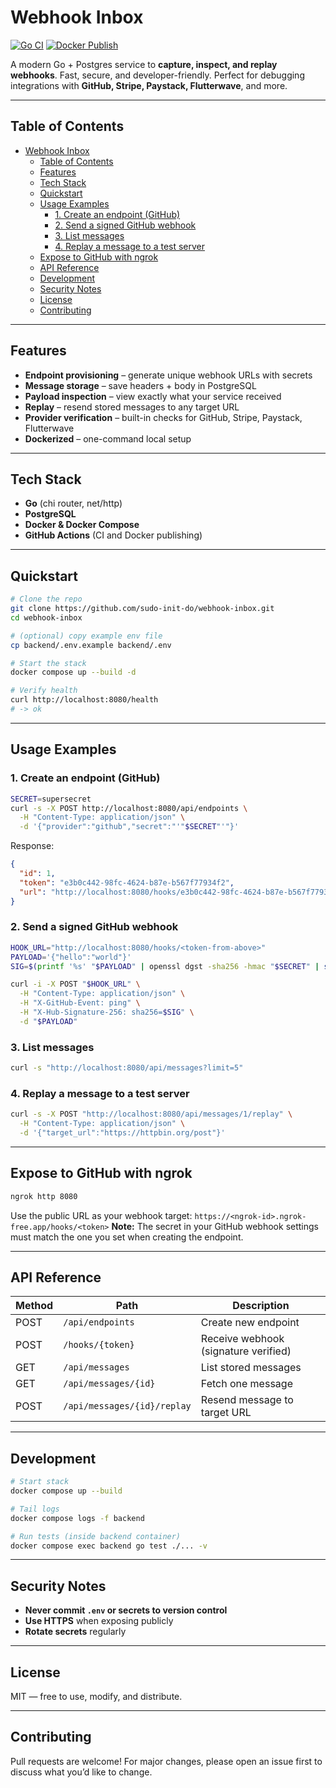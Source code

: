 # Webhook Inbox

[![Go CI](https://github.com/sudo-init-do/webhook-inbox/actions/workflows/backend-ci.yml/badge.svg)](https://github.com/sudo-init-do/webhook-inbox/actions)
[![Docker Publish](https://github.com/sudo-init-do/webhook-inbox/actions/workflows/backend-docker.yml/badge.svg)](https://github.com/sudo-init-do/webhook-inbox/actions)

A modern Go + Postgres service to **capture, inspect, and replay webhooks**. Fast, secure, and developer-friendly. Perfect for debugging integrations with **GitHub, Stripe, Paystack, Flutterwave**, and more.

---

## Table of Contents
- [Webhook Inbox](#webhook-inbox)
  - [Table of Contents](#table-of-contents)
  - [Features](#features)
  - [Tech Stack](#tech-stack)
  - [Quickstart](#quickstart)
  - [Usage Examples](#usage-examples)
    - [1. Create an endpoint (GitHub)](#1-create-an-endpoint-github)
    - [2. Send a signed GitHub webhook](#2-send-a-signed-github-webhook)
    - [3. List messages](#3-list-messages)
    - [4. Replay a message to a test server](#4-replay-a-message-to-a-test-server)
  - [Expose to GitHub with ngrok](#expose-to-github-with-ngrok)
  - [API Reference](#api-reference)
  - [Development](#development)
  - [Security Notes](#security-notes)
  - [License](#license)
  - [Contributing](#contributing)

---

## Features
- **Endpoint provisioning** – generate unique webhook URLs with secrets
- **Message storage** – save headers + body in PostgreSQL
- **Payload inspection** – view exactly what your service received
- **Replay** – resend stored messages to any target URL
- **Provider verification** – built-in checks for GitHub, Stripe, Paystack, Flutterwave
- **Dockerized** – one-command local setup

---

## Tech Stack
- **Go** (chi router, net/http)
- **PostgreSQL**
- **Docker & Docker Compose**
- **GitHub Actions** (CI and Docker publishing)

---

## Quickstart
```bash
# Clone the repo
git clone https://github.com/sudo-init-do/webhook-inbox.git
cd webhook-inbox

# (optional) copy example env file
cp backend/.env.example backend/.env

# Start the stack
docker compose up --build -d

# Verify health
curl http://localhost:8080/health
# -> ok
```

---

## Usage Examples

### 1. Create an endpoint (GitHub)
```bash
SECRET=supersecret
curl -s -X POST http://localhost:8080/api/endpoints \
  -H "Content-Type: application/json" \
  -d '{"provider":"github","secret":"'"$SECRET"'"}'
```
Response:
```json
{
  "id": 1,
  "token": "e3b0c442-98fc-4624-b87e-b567f77934f2",
  "url": "http://localhost:8080/hooks/e3b0c442-98fc-4624-b87e-b567f77934f2"
}
```

### 2. Send a signed GitHub webhook
```bash
HOOK_URL="http://localhost:8080/hooks/<token-from-above>"
PAYLOAD='{"hello":"world"}'
SIG=$(printf '%s' "$PAYLOAD" | openssl dgst -sha256 -hmac "$SECRET" | sed 's/^.*= //')

curl -i -X POST "$HOOK_URL" \
  -H "Content-Type: application/json" \
  -H "X-GitHub-Event: ping" \
  -H "X-Hub-Signature-256: sha256=$SIG" \
  -d "$PAYLOAD"
```

### 3. List messages
```bash
curl -s "http://localhost:8080/api/messages?limit=5"
```

### 4. Replay a message to a test server
```bash
curl -s -X POST "http://localhost:8080/api/messages/1/replay" \
  -H "Content-Type: application/json" \
  -d '{"target_url":"https://httpbin.org/post"}'
```

---

## Expose to GitHub with ngrok
```bash
ngrok http 8080
```
Use the public URL as your webhook target:
`https://<ngrok-id>.ngrok-free.app/hooks/<token>`
**Note:** The secret in your GitHub webhook settings must match the one you set when creating the endpoint.

---

## API Reference
| Method | Path | Description |
|--------|------|-------------|
| POST   | `/api/endpoints`         | Create new endpoint |
| POST   | `/hooks/{token}`         | Receive webhook (signature verified) |
| GET    | `/api/messages`          | List stored messages |
| GET    | `/api/messages/{id}`     | Fetch one message |
| POST   | `/api/messages/{id}/replay` | Resend message to target URL |

---

## Development
```bash
# Start stack
docker compose up --build

# Tail logs
docker compose logs -f backend

# Run tests (inside backend container)
docker compose exec backend go test ./... -v
```

---

## Security Notes
- **Never commit `.env` or secrets to version control**
- **Use HTTPS** when exposing publicly
- **Rotate secrets** regularly

---

## License
MIT — free to use, modify, and distribute.

---

## Contributing
Pull requests are welcome! For major changes, please open an issue first to discuss what you’d like to change.

